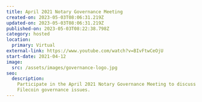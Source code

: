 ```yaml
---
title: April 2021 Notary Governance Meeting
created-on: 2023-05-03T08:06:31.219Z
updated-on: 2023-05-03T08:06:31.219Z
published-on: 2023-05-03T08:22:38.798Z
category: hosted
location:
  primary: Virtual
external-link: https://www.youtube.com/watch?v=BIvFtwCeOjU
start-date: 2021-04-12
image:
  src: /assets/images/governance-logo.jpg
seo:
  description:
    Participate in the April 2021 Notary Governance Meeting to discuss
    Filecoin governance issues.
---
```

